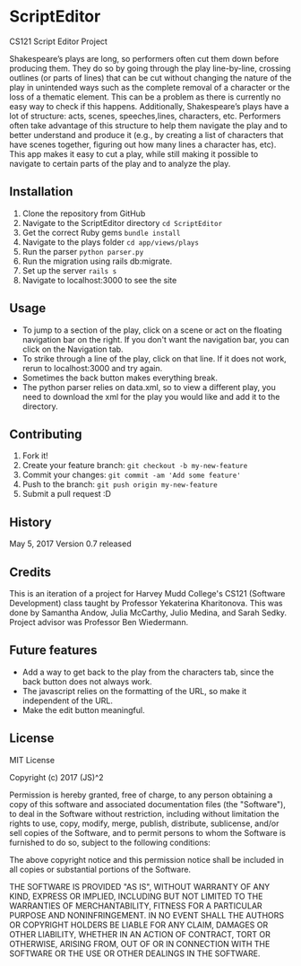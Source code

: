 # ScriptEditor
CS121 Script Editor Project

Shakespeare’s plays are long, so performers often cut them down before producing them. 
They do so by going through the play line-by-line, crossing outlines (or parts of lines) 
that can be cut without changing the nature of the play in unintended ways such as the complete 
removal of a character or the loss of a thematic element. This can be a problem as there is currently 
no easy way to check if this happens. Additionally, Shakespeare’s plays have a lot of structure: acts, 
scenes, speeches,lines, characters, etc. Performers often take advantage of this structure to 
help them navigate the play and to better understand and produce it (e.g., by creating a list of 
characters that have scenes together, figuring out how many lines a character has, etc). This app 
makes it easy to cut a play, while still making it possible to navigate to certain parts of the play and to analyze the play.

## Installation

1. Clone the repository from GitHub
2. Navigate to the ScriptEditor directory `cd ScriptEditor`
3. Get the correct Ruby gems `bundle install`
4. Navigate to the plays folder `cd app/views/plays`
5. Run the parser `python parser.py`
6. Run the migration using rails db:migrate.
7. Set up the server `rails s`
8. Navigate to localhost:3000 to see the site

## Usage

* To jump to a section of the play, click on a scene or act on the floating navigation bar on the right. 
If you don't want the navigation bar, you can click on the Navigation tab.
* To strike through a line of the play, click on that line. If it does not work, rerun to localhost:3000 and try again.
* Sometimes the back button makes everything break.
* The python parser relies on data.xml, so to view a different play, you need to download the xml for the play you would like and add it
  to the directory.


## Contributing

1. Fork it!
2. Create your feature branch: `git checkout -b my-new-feature`
3. Commit your changes: `git commit -am 'Add some feature'`
4. Push to the branch: `git push origin my-new-feature`
5. Submit a pull request :D

## History

May 5, 2017 Version 0.7 released

## Credits

This is an iteration of a project for Harvey Mudd College's CS121 (Software Development) class taught by Professor Yekaterina Kharitonova. 
This was done by Samantha Andow, Julia McCarthy, Julio Medina, and Sarah Sedky. Project advisor was Professor Ben Wiedermann.

## Future features
* Add a way to get back to the play from the characters tab, since the back button does not always work.
* The javascript relies on the formatting of the URL, so make it independent of the URL.
* Make the edit button meaningful.

## License

MIT License

Copyright (c) 2017 (JS)^2

Permission is hereby granted, free of charge, to any person obtaining a copy
of this software and associated documentation files (the "Software"), to deal
in the Software without restriction, including without limitation the rights
to use, copy, modify, merge, publish, distribute, sublicense, and/or sell
copies of the Software, and to permit persons to whom the Software is
furnished to do so, subject to the following conditions:

The above copyright notice and this permission notice shall be included in all
copies or substantial portions of the Software.

THE SOFTWARE IS PROVIDED "AS IS", WITHOUT WARRANTY OF ANY KIND, EXPRESS OR
IMPLIED, INCLUDING BUT NOT LIMITED TO THE WARRANTIES OF MERCHANTABILITY,
FITNESS FOR A PARTICULAR PURPOSE AND NONINFRINGEMENT. IN NO EVENT SHALL THE
AUTHORS OR COPYRIGHT HOLDERS BE LIABLE FOR ANY CLAIM, DAMAGES OR OTHER
LIABILITY, WHETHER IN AN ACTION OF CONTRACT, TORT OR OTHERWISE, ARISING FROM,
OUT OF OR IN CONNECTION WITH THE SOFTWARE OR THE USE OR OTHER DEALINGS IN THE
SOFTWARE.
